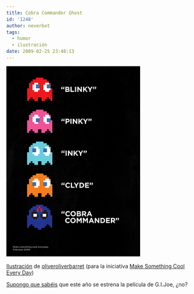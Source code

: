 ```yaml
---
title: Cobra Commander Ghost
id: '1248'
author: neverbot
tags:
  - humor
  - ilustración
date: 2009-02-25 23:48:13
---
```


![Pac-Man Cobra Commander](./cobra-commander-ghost/pacman_cobra_commander.jpg "Pac-Man Cobra Commander")

[Ilustración](http://www.flickr.com/photos/oliveroliverbarrett/3286417809/) de [oliveroliverbarret](http://www.flickr.com/photos/oliveroliverbarrett/) (para la iniciativa [Make Something Cool Every Day](http://www.flickr.com/photos/spacesick/sets/72157612382915926/))

[Supongo que sabéis](http://www.moleculasinestables.com/etiqueta/gijoe/) que este año se estrena la película de G.I.Joe, ¿no?